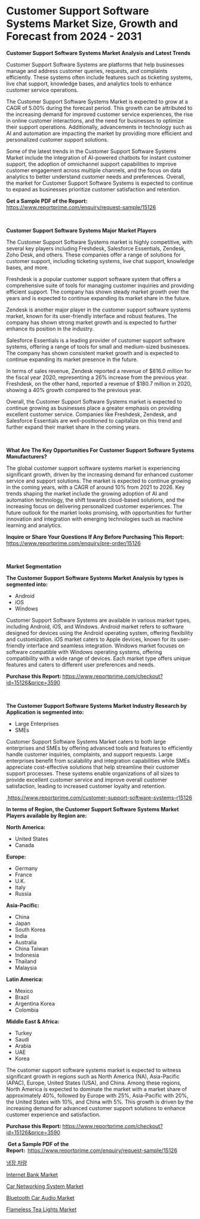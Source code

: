 <p><h1>Customer Support Software Systems Market Size, Growth and Forecast from 2024 - 2031</h1></p><p><strong>Customer Support Software Systems Market Analysis and Latest Trends</strong></p>
<p><p>Customer Support Software Systems are platforms that help businesses manage and address customer queries, requests, and complaints efficiently. These systems often include features such as ticketing systems, live chat support, knowledge bases, and analytics tools to enhance customer service operations.</p><p>The Customer Support Software Systems Market is expected to grow at a CAGR of 5.00% during the forecast period. This growth can be attributed to the increasing demand for improved customer service experiences, the rise in online customer interactions, and the need for businesses to optimize their support operations. Additionally, advancements in technology such as AI and automation are impacting the market by providing more efficient and personalized customer support solutions.</p><p>Some of the latest trends in the Customer Support Software Systems Market include the integration of AI-powered chatbots for instant customer support, the adoption of omnichannel support capabilities to improve customer engagement across multiple channels, and the focus on data analytics to better understand customer needs and preferences. Overall, the market for Customer Support Software Systems is expected to continue to expand as businesses prioritize customer satisfaction and retention.</p></p>
<p><strong>Get a Sample PDF of the Report:&nbsp;</strong> <a href="https://www.reportprime.com/enquiry/request-sample/15126">https://www.reportprime.com/enquiry/request-sample/15126</a></p>
<p>&nbsp;</p>
<p><strong>Customer Support Software Systems Major Market Players</strong></p>
<p><p>The Customer Support Software Systems market is highly competitive, with several key players including Freshdesk, Salesforce Essentials, Zendesk, Zoho Desk, and others. These companies offer a range of solutions for customer support, including ticketing systems, live chat support, knowledge bases, and more.</p><p>Freshdesk is a popular customer support software system that offers a comprehensive suite of tools for managing customer inquiries and providing efficient support. The company has shown steady market growth over the years and is expected to continue expanding its market share in the future.</p><p>Zendesk is another major player in the customer support software systems market, known for its user-friendly interface and robust features. The company has shown strong market growth and is expected to further enhance its position in the industry.</p><p>Salesforce Essentials is a leading provider of customer support software systems, offering a range of tools for small and medium-sized businesses. The company has shown consistent market growth and is expected to continue expanding its market presence in the future.</p><p>In terms of sales revenue, Zendesk reported a revenue of $816.0 million for the fiscal year 2020, representing a 26% increase from the previous year. Freshdesk, on the other hand, reported a revenue of $180.7 million in 2020, showing a 40% growth compared to the previous year.</p><p>Overall, the Customer Support Software Systems market is expected to continue growing as businesses place a greater emphasis on providing excellent customer service. Companies like Freshdesk, Zendesk, and Salesforce Essentials are well-positioned to capitalize on this trend and further expand their market share in the coming years.</p></p>
<p>&nbsp;</p>
<p><strong>What Are The Key Opportunities For Customer Support Software Systems Manufacturers?</strong></p>
<p><p>The global customer support software systems market is experiencing significant growth, driven by the increasing demand for enhanced customer service and support solutions. The market is expected to continue growing in the coming years, with a CAGR of around 10% from 2021 to 2026. Key trends shaping the market include the growing adoption of AI and automation technology, the shift towards cloud-based solutions, and the increasing focus on delivering personalized customer experiences. The future outlook for the market looks promising, with opportunities for further innovation and integration with emerging technologies such as machine learning and analytics.</p></p>
<p><strong>Inquire or Share Your Questions If Any Before Purchasing This Report:</strong> <a href="https://www.reportprime.com/enquiry/pre-order/15126">https://www.reportprime.com/enquiry/pre-order/15126</a></p>
<p>&nbsp;</p>
<p><strong>Market Segmentation</strong></p>
<p><strong>The Customer Support Software Systems Market Analysis by types is segmented into:</strong></p>
<p><ul><li>Android</li><li>iOS</li><li>Windows</li></ul></p>
<p><p>Customer Support Software Systems are available in various market types, including Android, iOS, and Windows. Android market refers to software designed for devices using the Android operating system, offering flexibility and customization. iOS market caters to Apple devices, known for its user-friendly interface and seamless integration. Windows market focuses on software compatible with Windows operating systems, offering compatibility with a wide range of devices. Each market type offers unique features and caters to different user preferences and needs.</p></p>
<p><strong>Purchase this Report:&nbsp;</strong><a href="https://www.reportprime.com/checkout?id=15126&price=3590">https://www.reportprime.com/checkout?id=15126&price=3590</a></p>
<p>&nbsp;</p>
<p><strong>The Customer Support Software Systems Market Industry Research by Application is segmented into:</strong></p>
<p><ul><li>Large Enterprises</li><li>SMEs</li></ul></p>
<p><p>Customer Support Software Systems Market caters to both large enterprises and SMEs by offering advanced tools and features to efficiently handle customer inquiries, complaints, and support requests. Large enterprises benefit from scalability and integration capabilities while SMEs appreciate cost-effective solutions that help streamline their customer support processes. These systems enable organizations of all sizes to provide excellent customer service and improve overall customer satisfaction, leading to increased customer loyalty and retention.</p></p>
<p><a href="https://www.reportprime.com/customer-support-software-systems-r15126">&nbsp;https://www.reportprime.com/customer-support-software-systems-r15126</a></p>
<p><strong>In terms of Region, the Customer Support Software Systems Market Players available by Region are:</strong></p>
<p>
    <p> <strong> North America: </strong>
        <ul>
            <li>United States</li>
            <li>Canada</li>
        </ul>
        </p> 
    <p> <strong> Europe: </strong>
        <ul>
            <li>Germany</li>
            <li>France</li>
            <li>U.K.</li>
            <li>Italy</li>
            <li>Russia</li>
        </ul>
        </p> 
    <p> <strong> Asia-Pacific: </strong>
        <ul>
            <li>China</li>
            <li>Japan</li>
            <li>South Korea</li>
            <li>India</li>
            <li>Australia</li>
            <li>China Taiwan</li>
            <li>Indonesia</li>
            <li>Thailand</li>
            <li>Malaysia</li>
        </ul>
        </p> 
    <p> <strong> Latin America: </strong>
        <ul>
            <li>Mexico</li>
            <li>Brazil</li>
            <li>Argentina Korea</li>
            <li>Colombia</li>
        </ul>
        </p> 
    <p> <strong> Middle East & Africa: </strong>
        <ul>
            <li>Turkey</li>
            <li>Saudi</li>
            <li>Arabia</li>
            <li>UAE</li>
            <li>Korea</li>
        </ul>
    </p>
    </p>
<p><p>The customer support software systems market is expected to witness significant growth in regions such as North America (NA), Asia-Pacific (APAC), Europe, United States (USA), and China. Among these regions, North America is expected to dominate the market with a market share of approximately 40%, followed by Europe with 25%, Asia-Pacific with 20%, the United States with 10%, and China with 5%. This growth is driven by the increasing demand for advanced customer support solutions to enhance customer experience and satisfaction.</p></p>
<p><strong>Purchase this Report: </strong><a href="https://www.reportprime.com/checkout?id=15126&price=3590">https://www.reportprime.com/checkout?id=15126&price=3590</a></p>
<p>&nbsp;<strong>Get a Sample PDF of the Report:&nbsp;&nbsp;</strong><a href="https://www.reportprime.com/enquiry/request-sample/15126">https://www.reportprime.com/enquiry/request-sample/15126</a></p>
<p><strong></strong></p>
<p><p><a href="https://github.com/Elenrrera7685/Market-Research-Report-List-1/blob/main/506129975880.md">냉장 차량</a></p><p><a href="https://github.com/Whitneyboyettebo9kiw7yr13/Market-Research-Report-List-2/blob/main/internet-bank-market.md">Internet Bank Market</a></p><p><a href="https://github.com/sonuprakash1/Market-Research-Report-List-2/blob/main/car-networking-system-market.md">Car Networking System Market</a></p><p><a href="https://www.linkedin.com/pulse/bluetooth-car-audio-market-insights-cagr-trends-growth-strategies-oefde">Bluetooth Car Audio Market</a></p><p><a href="https://issuu.com/reportprime-2/docs/flameless-tea-lights-market-size-2030.pptx">Flameless Tea Lights Market</a></p></p>